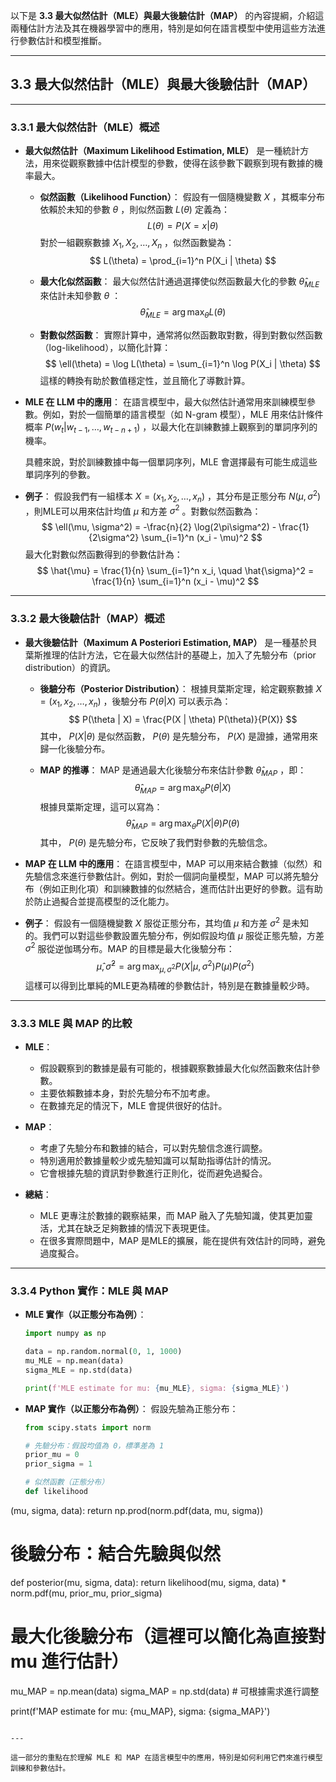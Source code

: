 以下是 **3.3 最大似然估計（MLE）與最大後驗估計（MAP）** 的內容提綱，介紹這兩種估計方法及其在機器學習中的應用，特別是如何在語言模型中使用這些方法進行參數估計和模型推斷。

---

## **3.3 最大似然估計（MLE）與最大後驗估計（MAP）**

---

### **3.3.1 最大似然估計（MLE）概述**
- **最大似然估計（Maximum Likelihood Estimation, MLE）** 是一種統計方法，用來從觀察數據中估計模型的參數，使得在該參數下觀察到現有數據的機率最大。
  
  - **似然函數（Likelihood Function）**：
    假設有一個隨機變數  $X$ ，其概率分布依賴於未知的參數  $\theta$ ，則似然函數  $L(\theta)$  定義為：
    $$
    L(\theta) = P(X = x | \theta)
    $$
    對於一組觀察數據  $X_1, X_2, \dots, X_n$ ，似然函數變為：
    $$
    L(\theta) = \prod_{i=1}^n P(X_i | \theta)
    $$

  - **最大化似然函數**：
    最大似然估計通過選擇使似然函數最大化的參數  $\hat{\theta}_{MLE}$  來估計未知參數  $\theta$ ：
    $$
    \hat{\theta}_{MLE} = \arg\max_{\theta} L(\theta)
    $$

  - **對數似然函數**：
    實際計算中，通常將似然函數取對數，得到對數似然函數（log-likelihood），以簡化計算：
    $$
    \ell(\theta) = \log L(\theta) = \sum_{i=1}^n \log P(X_i | \theta)
    $$
    這樣的轉換有助於數值穩定性，並且簡化了導數計算。

- **MLE 在 LLM 中的應用**：
  在語言模型中，最大似然估計通常用來訓練模型參數。例如，對於一個簡單的語言模型（如 N-gram 模型），MLE 用來估計條件概率  $P(w_t | w_{t-1}, \dots, w_{t-n+1})$ ，以最大化在訓練數據上觀察到的單詞序列的機率。

  具體來說，對於訓練數據中每一個單詞序列，MLE 會選擇最有可能生成這些單詞序列的參數。

- **例子**：
  假設我們有一組樣本  $X = (x_1, x_2, \dots, x_n)$ ，其分布是正態分布  $N(\mu, \sigma^2)$ ，則MLE可以用來估計均值  $\mu$  和方差  $\sigma^2$ 。對數似然函數為：
  $$
  \ell(\mu, \sigma^2) = -\frac{n}{2} \log(2\pi\sigma^2) - \frac{1}{2\sigma^2} \sum_{i=1}^n (x_i - \mu)^2
  $$
  最大化對數似然函數得到的參數估計為：
  $$
  \hat{\mu} = \frac{1}{n} \sum_{i=1}^n x_i, \quad \hat{\sigma}^2 = \frac{1}{n} \sum_{i=1}^n (x_i - \mu)^2
  $$

---

### **3.3.2 最大後驗估計（MAP）概述**
- **最大後驗估計（Maximum A Posteriori Estimation, MAP）** 是一種基於貝葉斯推理的估計方法，它在最大似然估計的基礎上，加入了先驗分布（prior distribution）的資訊。

  - **後驗分布（Posterior Distribution）**：
    根據貝葉斯定理，給定觀察數據  $X = (x_1, x_2, \dots, x_n)$ ，後驗分布  $P(\theta | X)$  可以表示為：
    $$
    P(\theta | X) = \frac{P(X | \theta) P(\theta)}{P(X)}
    $$
    其中， $P(X | \theta)$  是似然函數， $P(\theta)$  是先驗分布， $P(X)$  是證據，通常用來歸一化後驗分布。

  - **MAP 的推導**：
    MAP 是通過最大化後驗分布來估計參數  $\hat{\theta}_{MAP}$ ，即：
    $$
    \hat{\theta}_{MAP} = \arg\max_{\theta} P(\theta | X)
    $$
    根據貝葉斯定理，這可以寫為：
    $$
    \hat{\theta}_{MAP} = \arg\max_{\theta} P(X | \theta) P(\theta)
    $$
    其中， $P(\theta)$  是先驗分布，它反映了我們對參數的先驗信念。

- **MAP 在 LLM 中的應用**：
  在語言模型中，MAP 可以用來結合數據（似然）和先驗信念來進行參數估計。例如，對於一個詞向量模型，MAP 可以將先驗分布（例如正則化項）和訓練數據的似然結合，進而估計出更好的參數。這有助於防止過擬合並提高模型的泛化能力。

- **例子**：
  假設有一個隨機變數  $X$  服從正態分布，其均值  $\mu$  和方差  $\sigma^2$  是未知的。我們可以對這些參數設置先驗分布，例如假設均值  $\mu$  服從正態先驗，方差  $\sigma^2$  服從逆伽瑪分布。MAP 的目標是最大化後驗分布：
  $$
  \hat{\mu}, \hat{\sigma}^2 = \arg\max_{\mu, \sigma^2} P(X | \mu, \sigma^2) P(\mu) P(\sigma^2)
  $$
  這樣可以得到比單純的MLE更為精確的參數估計，特別是在數據量較少時。

---

### **3.3.3 MLE 與 MAP 的比較**
- **MLE**：
  - 假設觀察到的數據是最有可能的，根據觀察數據最大化似然函數來估計參數。
  - 主要依賴數據本身，對於先驗分布不加考慮。
  - 在數據充足的情況下，MLE 會提供很好的估計。

- **MAP**：
  - 考慮了先驗分布和數據的結合，可以對先驗信念進行調整。
  - 特別適用於數據量較少或先驗知識可以幫助指導估計的情況。
  - 它會根據先驗的資訊對參數進行正則化，從而避免過擬合。

- **總結**：
  - MLE 更專注於數據的觀察結果，而 MAP 融入了先驗知識，使其更加靈活，尤其在缺乏足夠數據的情況下表現更佳。
  - 在很多實際問題中，MAP 是MLE的擴展，能在提供有效估計的同時，避免過度擬合。

---

### **3.3.4 Python 實作：MLE 與 MAP**
- **MLE 實作（以正態分布為例）**：
  ```python
  import numpy as np

  data = np.random.normal(0, 1, 1000)
  mu_MLE = np.mean(data)
  sigma_MLE = np.std(data)
  
  print(f'MLE estimate for mu: {mu_MLE}, sigma: {sigma_MLE}')
  ```

- **MAP 實作（以正態分布為例）**：
  假設先驗為正態分布：
  ```python
  from scipy.stats import norm

  # 先驗分布：假設均值為 0，標準差為 1
  prior_mu = 0
  prior_sigma = 1

  # 似然函數（正態分布）
  def likelihood

(mu, sigma, data):
      return np.prod(norm.pdf(data, mu, sigma))

  # 後驗分布：結合先驗與似然
  def posterior(mu, sigma, data):
      return likelihood(mu, sigma, data) * norm.pdf(mu, prior_mu, prior_sigma)
  
  # 最大化後驗分布（這裡可以簡化為直接對 mu 進行估計）
  mu_MAP = np.mean(data)
  sigma_MAP = np.std(data)  # 可根據需求進行調整
  
  print(f'MAP estimate for mu: {mu_MAP}, sigma: {sigma_MAP}')
  ```

--- 

這一部分的重點在於理解 MLE 和 MAP 在語言模型中的應用，特別是如何利用它們來進行模型訓練和參數估計。